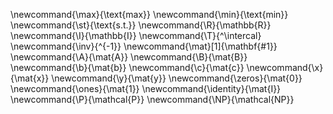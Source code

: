 \newcommand{\max}{\text{max}}
\newcommand{\min}{\text{min}}
\newcommand{\st}{\text{s.t.}}
\newcommand{\R}{\mathbb{R}}
\newcommand{\I}{\mathbb{I}}
\newcommand{\T}{^\intercal}
\newcommand{\inv}{^{-1}}
\newcommand{\mat}[1]{\mathbf{#1}}
\newcommand{\A}{\mat{A}}
\newcommand{\B}{\mat{B}}
\newcommand{\b}{\mat{b}}
\newcommand{\c}{\mat{c}}
\newcommand{\x}{\mat{x}}
\newcommand{\y}{\mat{y}}
\newcommand{\zeros}{\mat{0}}
\newcommand{\ones}{\mat{1}}
\newcommand{\identity}{\mat{I}}
\newcommand{\P}{\mathcal{P}}
\newcommand{\NP}{\mathcal{NP}}
